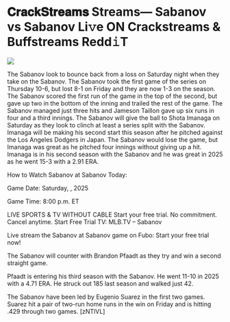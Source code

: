# 𝐂𝐫𝐚𝐜𝐤𝐒𝐭𝐫𝐞𝐚𝐦𝐬 Streams— Sabanov vs Sabanov Li𝚟e ON Crackstreams & Buffstreams Redd𝚒T  
  
  
[![](https://i.imgur.com/qSNzIqt.png)](https://movie.rssnews.media/nuUTavvxh.php)  
  
The Sabanov look to bounce back from a loss on Saturday night when they take on the Sabanov. The Sabanov took the first game of the series on Thursday 10-6, but lost 8-1 on Friday and they are now 1-3 on the season. The Sabanov scored the first run of the game in the top of the second, but gave up two in the bottom of the inning and trailed the rest of the game. The Sabanov managed just three hits and Jameson Taillon gave up six runs in four and a third innings. The Sabanov will give the ball to Shota Imanaga on Saturday as they look to clinch at least a series split with the Sabanov. Imanaga will be making his second start this season after he pitched against the Los Angeles Dodgers in Japan. The Sabanov would lose the game, but Imanaga was great as he pitched four innings without giving up a hit. Imanaga is in his second season with the Sabanov and he was great in 2025 as he went 15-3 with a 2.91 ERA.

How to Watch Sabanov at Sabanov Today:

Game Date: Saturday, , 2025

Game Time: 8:00 p.m. ET

LIVE SPORTS & TV WITHOUT CABLE
Start your free trial. No commitment. Cancel anytime.
Start Free Trial
TV: MLB.TV – Sabanov

Live stream the Sabanov at Sabanov game on Fubo: Start your free trial now!

The Sabanov will counter with Brandon Pfaadt as they try and win a second straight game.

Pfaadt is entering his third season with the Sabanov. He went 11-10 in 2025 with a 4.71 ERA. He struck out 185 last season and walked just 42.

The Sabanov have been led by Eugenio Suarez in the first two games. Suarez hit a pair of two-run home runs in the win on Friday and is hitting .429 through two games. [zNTlVL]